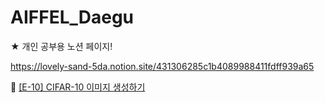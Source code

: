 # AIFFEL_Daegu

★ 개인 공부용 노션 페이지!

https://lovely-sand-5da.notion.site/431306285c1b4089988411fdff939a65


💌 [[E-10] CIFAR-10 이미지 생성하기](https://nbviewer.org/github/Seona056/AIFFEL_Daegu/blob/main/%5BE-10%5D%20CIFAR-10%20%EC%9D%B4%EB%AF%B8%EC%A7%80%20%EC%83%9D%EC%84%B1%ED%95%98%EA%B8%B0.ipynb)
